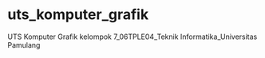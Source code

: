 # uts_komputer_grafik
UTS Komputer Grafik kelompok 7_06TPLE04_Teknik Informatika_Universitas Pamulang

